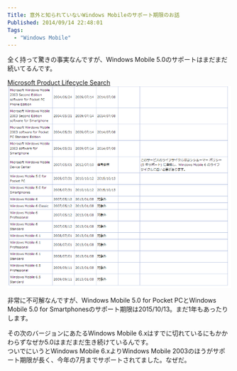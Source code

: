 ```yaml
---
Title: 意外と知られていないWindows Mobileのサポート期限のお話
Published: 2014/09/14 22:48:01
Tags:
  - "Windows Mobile"
---
```

<?# Twitter 511148007664783360 /?>

全く持って驚きの事実なんですが、Windows Mobile 5.0のサポートはまだまだ続いてるんです。

[Microsoft Product Lifecycle Search](http://support.microsoft.com/lifecycle/search/default.aspx?sort=PN&alpha=windows+mobile&Filter=FilterNO)
![](20140914224540.png) 

非常に不可解なんですが、Windows Mobile 5.0 for Pocket PCとWindows Mobile 5.0 for Smartphonesのサポート期限は2015/10/13。まだ1年もあったりします。

その次のバージョンにあたるWindows Mobile 6.xはすでに切れているにもかかわらずなぜか5.0はまだまだ生き続けているんです。  
ついでにいうとWindows Mobile 6.xよりWindows Mobile 2003のほうがサポート期限が長く、今年の7月までサポートされてました。なぜだ。
